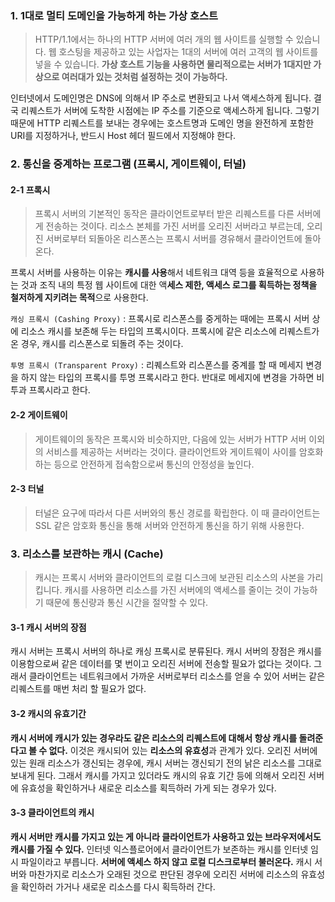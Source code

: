 ### 1. 1대로 멀티 도메인을 가능하게 하는 가상 호스트
> HTTP/1.1에서는 하나의 HTTP 서버에 여러 개의 웹 사이트를 실행할 수 있습니다. 웹 호스팅을 제공하고 있는 사업자는 1대의 서버에 여러 고객의 웹 사이트를 넣을 수 있습니다.
> **가상 호스트 기능을 사용하면 물리적으로는 서버가 1대지만 가상으로 여러대가 있는 것처럼 설정하는 것이 가능하다.**

인터넷에서 도메인명은 DNS에 의해서 IP 주소로 변환되고 나서 액세스하게 됩니다. 결국 리퀘스트가 서버에 도착한 시점에는 IP 주소를 기준으로 액세스하게 됩니다. 그렇기 때문에 HTTP 리퀘스트를 보내는 경우에는 호스트명과 도메인 명을 완전하게 포함한 URI를 지정하거나, 반드시 Host 헤더 필드에서 지정해야 한다.

### 2. 통신을 중계하는 프로그램 (프록시, 게이트웨이, 터널)

#### 2-1 프록시
> 프록시 서버의 기본적인 동작은 클라이언트로부터 받은 리퀘스트를 다른 서버에게 전송하는 것이다. 
> 리소스 본체를 가진 서버를 오리진 서버라고 부르는데, 오리진 서버로부터 되돌아온 리스폰스는 프록시 서버를 경유해서 클라이언트에 돌아온다.

프록시 서버를 사용하는 이유는 **캐시를 사용**해서 네트워크 대역 등을 효율적으로 사용하는 것과 조직 내의 특정 웹 사이트에 대한 액**세스 제한, 액세스 로그를 획득하는 정책을 철저하게 지키려는 목적**으로 사용한다.

`캐싱 프록시 (Cashing Proxy)` : 프록시로 리스폰스를 중게하는 때에는 프록시 서버 상에 리소스 캐시를 보존해 두는 타입의 프록시이다.
프록시에 같은 리소스에 리퀘스트가 온 경우, 캐시를 리스폰스로 되돌려 주는 것이다. <br>

`투명 프록시 (Transparent Proxy)` : 리퀘스트와 리스폰스를 중계를 할 때 메세지 변경을 하지 않는 타입의 프록시를 투명 프록시라고 한다.
반대로 메세지에 변경을 가하면 비투과 프록시라고 한다. <br>

#### 2-2 게이트웨이
> 게이트웨이의 동작은 프록시와 비슷하지만, 다음에 있는 서버가 HTTP 서버 이외의 서비스를 제공하는 서버라는 것이다. 클라이언트와 게이트웨이 사이를 암호화하는 등으로 안전하게 접속함으로써 통신의 안정성을 높인다.

#### 2-3 터널
> 터널은 요구에 따라서 다른 서버와의 통신 경로를 확립한다. 이 때 클라이언트는 SSL 같은 암호화 통신을 통해 서버와 안전하게 통신을 하기 위해 사용한다.

### 3. 리소스를 보관하는 캐시 (Cache)
> 캐시는 프록시 서버와 클라이언트의 로컬 디스크에 보관된 리소스의 사본을 가리킵니다. 캐시를 사용하면 리소스를 가진 서버에의 액세스를 줄이는 것이 가능하기 때문에 통신량과 통신 시간을 절약할 수 있다.

#### 3-1 캐시 서버의 장점
캐시 서버는 프록시 서버의 하나로 캐싱 프록시로 분류된다. 캐시 서버의 장점은 캐시를 이용함으로써 같은 데이터를 몇 번이고 오리진 서버에 전송할 필요가 없다는 것이다. 그래서 클라이언트는 네트워크에서 가까운 서버로부터 리소스를 얻을 수 있어 서버는 같은 리퀘스트를 매번 처리 할 필요가 없다.

#### 3-2 캐시의 유효기간
**캐시 서버에 캐시가 있는 경우라도 같은 리소스의 리퀘스트에 대해서 항상 캐시를 돌려준다고 볼 수 없다.** 이것은 캐시되어 있는 **리소스의 유효성**과 관계가 있다. 
오리진 서버에 있는 원래 리소스가 갱신되는 경우에, 캐시 서버는 갱신되기 전의 낡은 리소스를 그대로 보내게 된다. 그래서 캐시를 가지고 있더라도 캐시의 유효 기간 등에 의해서 오리진 서버에 유효성을 확인하거나 새로운 리소스를 획득하러 가게 되는 경우가 있다.

#### 3-3 클라이언트의 캐시 
**캐시 서버만 캐시를 가지고 있는 게 아니라 클라이언트가 사용하고 있는 브라우저에서도 캐시를 가질 수 있다.** 인터넷 익스플로어에서 클라이언트가 보존하는 캐시를 인터넷 임시 파일이라고 부릅니다. **서버에 액세스 하지 않고 로컬 디스크로부터 불러온다.**
캐시 서버와 마찬가지로 리소스가 오래된 것으로 판단된 경우에 오리진 서버에 리소스의 유효성을 확인하러 가거나 새로운 리소스를 다시 획득하러 간다.